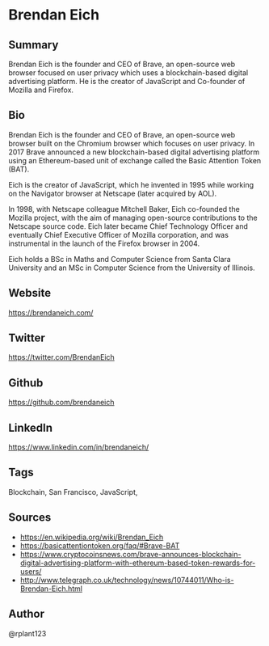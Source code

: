 # Brendan Eich

## Summary
Brendan Eich is the founder and CEO of Brave, an open-source web browser focused on user privacy which uses a blockchain-based digital advertising platform. He is the creator of JavaScript and Co-founder of Mozilla and Firefox.

## Bio
Brendan Eich is the founder and CEO of Brave, an open-source web browser built on the Chromium browser which focuses on user privacy. In 2017 Brave announced a new blockchain-based digital advertising platform using an Ethereum-based unit of exchange called the Basic Attention Token (BAT). 

Eich is the creator of JavaScript, which he invented in 1995 while working on the Navigator browser at Netscape (later acquired by AOL). 

In 1998, with Netscape colleague Mitchell Baker, Eich co-founded the Mozilla project, with the aim of managing open-source contributions to the Netscape source code. Eich later became Chief Technology Officer and eventually Chief Executive Officer of Mozilla corporation, and was instrumental in the launch of the Firefox browser in 2004.

Eich holds a BSc in Maths and Computer Science from Santa Clara University and an MSc in Computer Science from the University of Illinois.

## Website
https://brendaneich.com/

## Twitter
https://twitter.com/BrendanEich

## Github
https://github.com/brendaneich

## LinkedIn
https://www.linkedin.com/in/brendaneich/

## Tags
Blockchain, San Francisco, JavaScript, 

## Sources
- https://en.wikipedia.org/wiki/Brendan_Eich
- https://basicattentiontoken.org/faq/#Brave-BAT
- https://www.cryptocoinsnews.com/brave-announces-blockchain-digital-advertising-platform-with-ethereum-based-token-rewards-for-users/
- http://www.telegraph.co.uk/technology/news/10744011/Who-is-Brendan-Eich.html 

## Author
@rplant123

